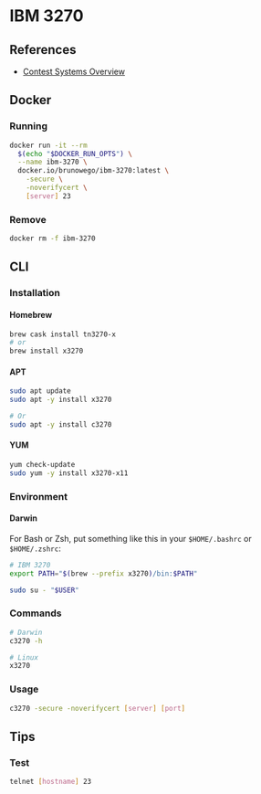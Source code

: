 # IBM 3270

## References

- [Contest Systems Overview](http://mtm2016.mybluemix.net/printview/connguide.html)

## Docker

### Running

```sh
docker run -it --rm
  $(echo "$DOCKER_RUN_OPTS") \
  --name ibm-3270 \
  docker.io/brunowego/ibm-3270:latest \
    -secure \
    -noverifycert \
    [server] 23
```

### Remove

```sh
docker rm -f ibm-3270
```

## CLI

### Installation

#### Homebrew

```sh
brew cask install tn3270-x
# or
brew install x3270
```

#### APT

```sh
sudo apt update
sudo apt -y install x3270

# Or
sudo apt -y install c3270
```

#### YUM

```sh
yum check-update
sudo yum -y install x3270-x11
```

### Environment

#### Darwin

For Bash or Zsh, put something like this in your `$HOME/.bashrc` or `$HOME/.zshrc`:

```sh
# IBM 3270
export PATH="$(brew --prefix x3270)/bin:$PATH"
```

```sh
sudo su - "$USER"
```

### Commands

```sh
# Darwin
c3270 -h

# Linux
x3270
```

### Usage

```sh
c3270 -secure -noverifycert [server] [port]
```

## Tips

### Test

```sh
telnet [hostname] 23
```
